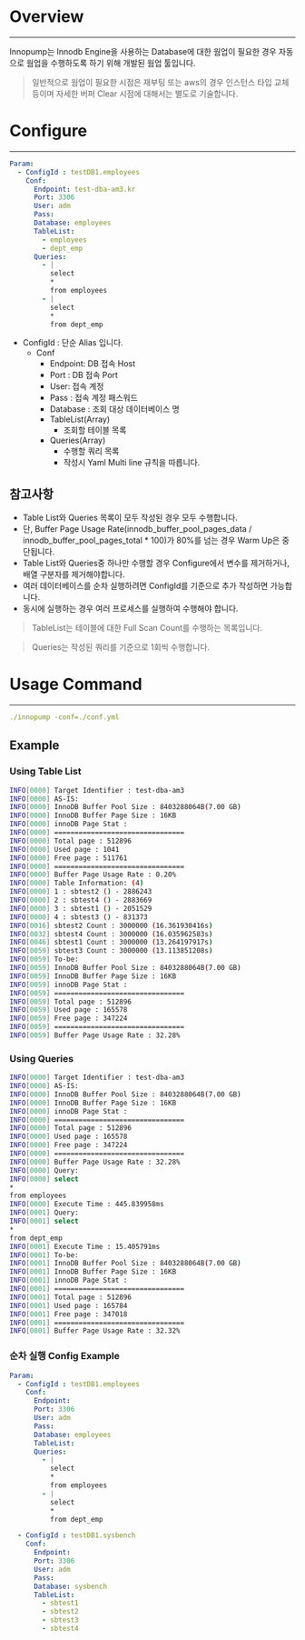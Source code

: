# Overview

---

Innopump는 Innodb Engine을 사용하는 Database에 대한 웜업이 필요한 경우 자동으로 웜업을 수행하도록 하기 위해 개발된 웜업 툴입니다. 

> 일반적으로 웜업이 필요한 시점은 재부팅 또는 aws의 경우 인스턴스 타입 교체 등이며 자세한 버퍼 Clear 시점에 대해서는 별도로 기술합니다.
> 

# Configure

---

```yaml
Param:  
  - ConfigId : testDB1.employees
    Conf:
      Endpoint: test-dba-am3.kr
      Port: 3306
      User: adm
      Pass: 
      Database: employees
      TableList:
        - employees
        - dept_emp
      Queries:
        - | 
          select 
          *
          from employees
        - | 
          select
          *
          from dept_emp
```

- ConfigId : 단순 Alias 입니다.
    - Conf
        - Endpoint: DB 접속 Host
        - Port : DB 접속 Port
        - User: 접속 계정
        - Pass : 접속 계정 패스워드
        - Database : 조회 대상 데이터베이스 명
        - TableList(Array)
            - 조회할 테이블 목록
        - Queries(Array)
            - 수행할 쿼리 목록
            - 작성시 Yaml Multi line 규칙을 따릅니다.

## 참고사항

- Table List와 Queries 목록이 모두 작성된 경우 모두 수행합니다.
- 단, Buffer Page Usage Rate(innodb_buffer_pool_pages_data / innodb_buffer_pool_pages_total * 100)가 80%를 넘는 경우 Warm Up은 중단됩니다.
- Table List와 Queries중 하나만 수행할 경우 Configure에서 변수를 제거하거나, 배열 구분자를 제거해야합니다.
- 여러 데이터베이스를 순차 실행하려면 ConfigId를 기준으로 추가 작성하면 가능합니다.
- 동시에 실행하는 경우 여러 프로세스를 실행하여 수행해야 합니다.

> TableList는 테이블에 대한 Full Scan Count를 수행하는 목록입니다.
> 

> Queries는 작성된 쿼리를 기준으로 1회씩 수행합니다.
> 

# Usage Command

---

```yaml
./innopump -conf=./conf.yml
```

## Example

### Using Table List

```bash
INFO[0000] Target Identifier : test-dba-am3 
INFO[0000] AS-IS:                                       
INFO[0000] InnoDB Buffer Pool Size : 8403288064B(7.00 GB) 
INFO[0000] InnoDB Buffer Page Size : 16KB               
INFO[0000] innoDB Page Stat :                           
INFO[0000] ================================             
INFO[0000] Total page : 512896                          
INFO[0000] Used page : 1041                             
INFO[0000] Free page : 511761                           
INFO[0000] ================================             
INFO[0000] Buffer Page Usage Rate : 0.20%               
INFO[0000] Table Information: (4)                       
INFO[0000] 1 : sbtest2 () - 2886243                     
INFO[0000] 2 : sbtest4 () - 2883669                     
INFO[0000] 3 : sbtest1 () - 2051529                     
INFO[0000] 4 : sbtest3 () - 831373                      
INFO[0016] sbtest2 Count : 3000000 (16.361930416s)      
INFO[0032] sbtest4 Count : 3000000 (16.035962583s)      
INFO[0046] sbtest1 Count : 3000000 (13.264197917s)      
INFO[0059] sbtest3 Count : 3000000 (13.113851208s)      
INFO[0059] To-be:                                       
INFO[0059] InnoDB Buffer Pool Size : 8403288064B(7.00 GB) 
INFO[0059] InnoDB Buffer Page Size : 16KB               
INFO[0059] innoDB Page Stat :                           
INFO[0059] ================================             
INFO[0059] Total page : 512896                          
INFO[0059] Used page : 165578                           
INFO[0059] Free page : 347224                           
INFO[0059] ================================             
INFO[0059] Buffer Page Usage Rate : 32.28% 
```

### Using Queries

```bash
INFO[0000] Target Identifier : test-dba-am3
INFO[0000] AS-IS:                                       
INFO[0000] InnoDB Buffer Pool Size : 8403288064B(7.00 GB) 
INFO[0000] InnoDB Buffer Page Size : 16KB               
INFO[0000] innoDB Page Stat :                           
INFO[0000] ================================             
INFO[0000] Total page : 512896                          
INFO[0000] Used page : 165578                           
INFO[0000] Free page : 347224                           
INFO[0000] ================================             
INFO[0000] Buffer Page Usage Rate : 32.28%              
INFO[0000] Query:                                       
INFO[0000] select 
*
from employees                     
INFO[0000] Execute Time : 445.839958ms                  
INFO[0001] Query:                                       
INFO[0001] select
*
from dept_emp                       
INFO[0001] Execute Time : 15.405791ms                   
INFO[0001] To-be:                                       
INFO[0001] InnoDB Buffer Pool Size : 8403288064B(7.00 GB) 
INFO[0001] InnoDB Buffer Page Size : 16KB               
INFO[0001] innoDB Page Stat :                           
INFO[0001] ================================             
INFO[0001] Total page : 512896                          
INFO[0001] Used page : 165784                           
INFO[0001] Free page : 347018                           
INFO[0001] ================================             
INFO[0001] Buffer Page Usage Rate : 32.32%
```

### 순차 실행 Config Example

```yaml
Param:  
  - ConfigId : testDB1.employees
    Conf:
      Endpoint: 
      Port: 3306
      User: adm
      Pass: 
      Database: employees
      TableList:
      Queries:
        - | 
          select 
          *
          from employees
        - | 
          select
          *
          from dept_emp

  - ConfigId : testDB1.sysbench
    Conf:
      Endpoint: 
      Port: 3306
      User: adm
      Pass: 
      Database: sysbench
      TableList:
        - sbtest1
        - sbtest2
        - sbtest3
        - sbtest4
```